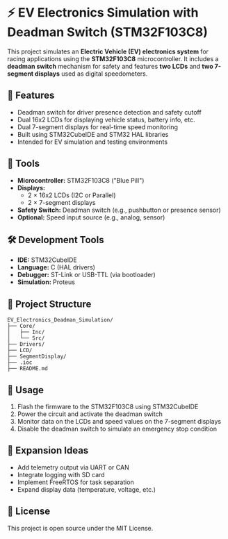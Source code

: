 # ⚡ EV Electronics Simulation with Deadman Switch (STM32F103C8)

This project simulates an **Electric Vehicle (EV) electronics system** for racing applications using the **STM32F103C8** microcontroller. It includes a **deadman switch** mechanism for safety and features **two LCDs** and **two 7-segment displays** used as digital speedometers.

## 🧩 Features

- Deadman switch for driver presence detection and safety cutoff
- Dual 16x2 LCDs for displaying vehicle status, battery info, etc.
- Dual 7-segment displays for real-time speed monitoring
- Built using STM32CubeIDE and STM32 HAL libraries
- Intended for EV simulation and testing environments

## 🔧 Tools

- **Microcontroller:** STM32F103C8 ("Blue Pill")
- **Displays:**
  - 2 × 16x2 LCDs (I2C or Parallel)
  - 2 × 7-segment displays
- **Safety Switch:** Deadman switch (e.g., pushbutton or presence sensor)
- **Optional:** Speed input source (e.g., analog, sensor)

## 🛠 Development Tools

- **IDE:** STM32CubeIDE
- **Language:** C (HAL drivers)
- **Debugger:** ST-Link or USB-TTL (via bootloader)
- **Simulation:** Proteus 

## 📁 Project Structure

```
EV_Electronics_Deadman_Simulation/
├── Core/
│   ├── Inc/
│   └── Src/
├── Drivers/
├── LCD/
├── SegmentDisplay/
├── .ioc
├── README.md
```

## 🧪 Usage

1. Flash the firmware to the STM32F103C8 using STM32CubeIDE
2. Power the circuit and activate the deadman switch
3. Monitor data on the LCDs and speed values on the 7-segment displays
4. Disable the deadman switch to simulate an emergency stop condition

## 🔄 Expansion Ideas

- Add telemetry output via UART or CAN
- Integrate logging with SD card
- Implement FreeRTOS for task separation
- Expand display data (temperature, voltage, etc.)

## 📜 License

This project is open source under the MIT License.

